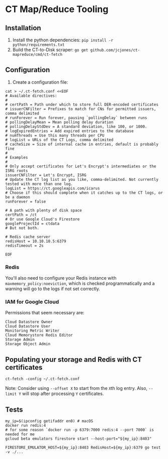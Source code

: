 # CT Map/Reduce Tooling

## Installation

1. Install the python dependencies: `pip install -r python/requirements.txt`
1. Build the CT-to-Disk scraper: `go get github.com/jcjones/ct-mapreduce/cmd/ct-fetch`

## Configuration

1. Create a configuration file:

```
cat > ~/.ct-fetch.conf <<EOF
# Available directives:
#
# certPath = Path under which to store full DER-encoded certificates
# issuerCNFilter = Prefixes to match for CNs for permitted issuers, comma delimited
# runForever = Run forever, pausing `pollingDelay` between runs
# pollingDelayMean = Mean polling delay duration
# pollingDelayStdDev = A standard deviation, like 100, or 1000.
# logExpiredEntries = Add expired entries to the database
# numThreads = Use this many threads per CPU
# logList = URLs of the CT Logs, comma delimited
# cacheSize = Size of internal cache in entries, default is probably fine
#
# Examples
#
# Only accept certificates for Let's Encrypt's intermediates or the ISRG roots
issuerCNFilter = Let's Encrypt, ISRG
# Update the CT log list as you like, comma-delimited. Not currently tested with more than one log.
logList = https://ct.googleapis.com/icarus
# Choose if this should complete when it catches up to the CT logs, or be a daemon
runForever = false

# A path with plenty of disk space
certPath = /ct
# Or use Google Cloud's Firestore
googleProjectId = ctdata
# But not both.

# Redis cache server
redisHost = 10.10.10.5:6379
redisTimeout = 2s

EOF
```

### Redis

You'll also need to configure your Redis instance with `maxmemory_policy:noeviction`, which is checked
programmatically and a warning will go to the logs if not set correctly.


### IAM for Google Cloud

Permissions that seem necessary are:
```
Cloud Datastore Owner
Cloud Datastore User
Monitoring Metric Writer
Cloud Memorystore Redis Editor
Storage Admin
Storage Object Admin
```

## Populating your storage and Redis with CT certificates

```
ct-fetch -config ~/.ct-fetch.conf
```
Note: Consider using `--offset X` to start from the `X`th log entry. Also, `--limit Y` will stop after
processing `Y` certificates.


## Tests

```
my_ip=$(ipconfig getifaddr en0) # macOS
docker run redis:4
# for some reason `docker run -p 6379:7000 redis:4 --port 7000` is needed for me
gcloud beta emulators firestore start --host-port="${my_ip}:8403"

FIRESTORE_EMULATOR_HOST=${my_ip}:8403 RedisHost=${my_ip}:6379 go test -v ./...
```

